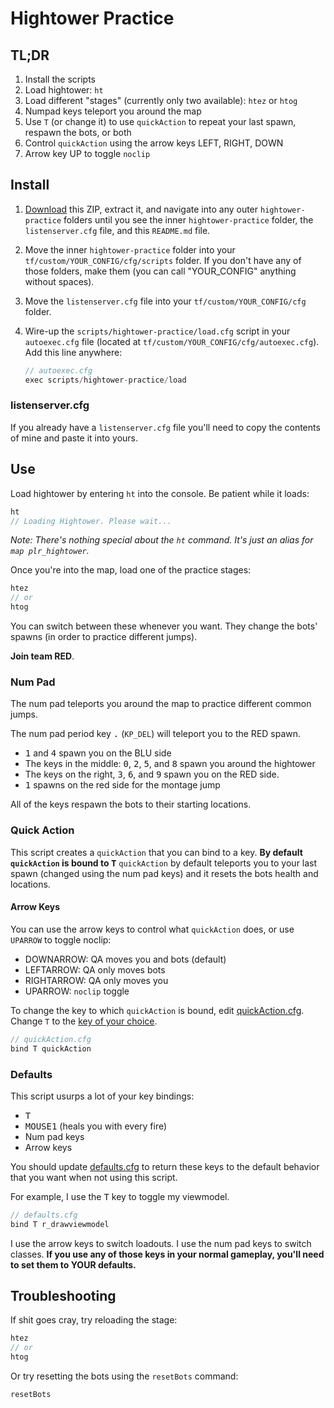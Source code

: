 # Hightower Practice

## TL;DR

1. Install the scripts
1. Load hightower: `ht`
1. Load different "stages" (currently only two available): `htez` or `htog`
1. Numpad keys teleport you around the map
1. Use `T` (or change it) to use `quickAction` to repeat your last spawn, respawn the bots, or both
1. Control `quickAction` using the arrow keys LEFT, RIGHT, DOWN
1. Arrow key UP to toggle `noclip`

## Install

1. [Download](https://github.com/rufio-tf2/hightower-practice/archive/master.zip) this ZIP, extract it, and navigate into any outer `hightower-practice` folders until you see the inner `hightower-practice` folder, the `listenserver.cfg` file, and this `README.md` file.
1. Move the inner `hightower-practice` folder into your `tf/custom/YOUR_CONFIG/cfg/scripts` folder. If you don't have any of those folders, make them (you can call "YOUR_CONFIG" anything without spaces).
1. Move the `listenserver.cfg` file into your `tf/custom/YOUR_CONFIG/cfg` folder.
1. Wire-up the `scripts/hightower-practice/load.cfg` script in your `autoexec.cfg` file (located at `tf/custom/YOUR_CONFIG/cfg/autoexec.cfg`). Add this line anywhere:

   ```go
   // autoexec.cfg
   exec scripts/hightower-practice/load
   ```

### listenserver.cfg

If you already have a `listenserver.cfg` file you'll need to copy the contents of mine and paste it into yours.

## Use

Load hightower by entering `ht` into the console. Be patient while it loads:

```go
ht
// Loading Hightower. Please wait...
```

_Note: There's nothing special about the `ht` command. It's just an alias for `map plr_hightower`._

Once you're into the map, load one of the practice stages:

```go
htez
// or
htog
```

You can switch between these whenever you want. They change the bots' spawns (in order to practice different jumps).

**Join team RED**.

### Num Pad

The num pad teleports you around the map to practice different common jumps.

The num pad period key <kbd>.</kbd> (`KP_DEL`) will teleport you to the RED spawn.

- <kbd>1</kbd> and <kbd>4</kbd> spawn you on the BLU side
- The keys in the middle: <kbd>0</kbd>, <kbd>2</kbd>, <kbd>5</kbd>, and <kbd>8</kbd> spawn you around the hightower
- The keys on the right, <kbd>3</kbd>, <kbd>6</kbd>, and <kbd>9</kbd> spawn you on the RED side.
- <kbd>1</kbd> spawns on the red side for the montage jump

All of the keys respawn the bots to their starting locations.

### Quick Action

This script creates a `quickAction` that you can bind to a key. **By default `quickAction` is bound to <kbd>T</kbd>** `quickAction` by default teleports you to your last spawn (changed using the num pad keys) and it resets the bots health and locations.

#### Arrow Keys

You can use the arrow keys to control what `quickAction` does, or use `UPARROW` to toggle noclip:

- DOWNARROW: QA moves you and bots (default)
- LEFTARROW: QA only moves bots
- RIGHTARROW: QA only moves you
- UPARROW: `noclip` toggle

To change the key to which `quickAction` is bound, edit [quickAction.cfg](./base/quickAction.cfg). Change `T` to the [key of your choice](https://wiki.teamfortress.com/wiki/Scripting#List_of_key_names).

```go
// quickAction.cfg
bind T quickAction
```

### Defaults

This script usurps a lot of your key bindings:

- <kbd>T</kbd>
- <kbd>MOUSE1</kbd> (heals you with every fire)
- Num pad keys
- Arrow keys

You should update [defaults.cfg](./defaults.cfg) to return these keys to the default behavior that you want when not using this script.

For example, I use the <kbd>T</kbd> key to toggle my viewmodel.

```go
// defaults.cfg
bind T r_drawviewmodel
```

I use the arrow keys to switch loadouts. I use the num pad keys to switch classes. **If you use any of those keys in your normal gameplay, you'll need to set them to YOUR defaults.**

## Troubleshooting

If shit goes cray, try reloading the stage:

```go
htez
// or
htog
```

Or try resetting the bots using the `resetBots` command:

```go
resetBots
```

